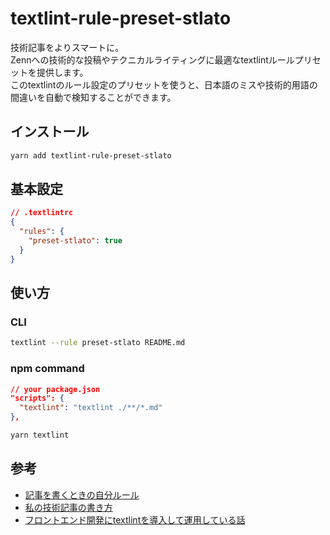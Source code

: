 # textlint-rule-preset-stlato

技術記事をよりスマートに。<br/>
Zennへの技術的な投稿やテクニカルライティングに最適なtextlintルールプリセットを提供します。<br/>
このtextlintのルール設定のプリセットを使うと、日本語のミスや技術的用語の間違いを自動で検知することができます。

## インストール

```bash
yarn add textlint-rule-preset-stlato
```

## 基本設定

```json
// .textlintrc
{
  "rules": {
    "preset-stlato": true
  }
}
```

## 使い方

### CLI

```bash
textlint --rule preset-stlato README.md
```

### npm command

```json
// your package.json
"scripts": {
  "textlint": "textlint ./**/*.md"
},
```

```bash
yarn textlint
```

## 参考

- [記事を書くときの自分ルール](https://zenn.dev/suzuki_hoge/articles/2022-12-output-my-rule-37db5df201ba16)
- [私の技術記事の書き方](https://azukiazusa.hatenablog.com/entry/2023/01/02/162336)
- [フロントエンド開発にtextlintを導入して運用している話](https://speakerdeck.com/diescake/hurontoentokai-fa-nitextlintwodao-ru-siteyun-yong-siteiruhua)
